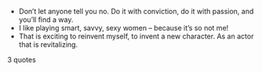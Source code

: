  - Don’t let anyone tell you no. Do it with conviction, do it with passion, and you’ll find a way.
 - I like playing smart, savvy, sexy women – because it’s so not me!
 - That is exciting to reinvent myself, to invent a new character. As an actor that is revitalizing.

3 quotes